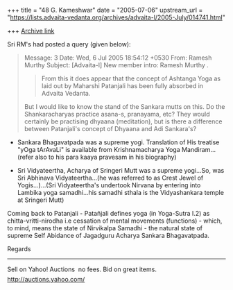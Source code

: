 +++
title = "48 G. Kameshwar"
date = "2005-07-06"
upstream_url = "https://lists.advaita-vedanta.org/archives/advaita-l/2005-July/014741.html"

+++
[Archive link](https://lists.advaita-vedanta.org/archives/advaita-l/2005-July/014741.html)

Sri RM's had posted a query (given below):

> 
> Message: 3
> Date: Wed, 6 Jul 2005 18:54:12 +0530
> From: Ramesh Murthy <rkmurthy at gmail.com>
> Subject: [Advaita-l] New member intro: Ramesh Murthy
.
> >From this it does appear that the concept of Ashtanga
> Yoga as laid out
> by Maharshi Patanjali has been fully absorbed in Advaita
> Vedanta.
> 
>  But I would like to know the stand of the Sankara mutts
> on this. Do
> the Shankaracharyas practice asana-s, pranayama, etc?
> They would
> certainly be practising dhyaana (meditation), but is
> there a
> difference between Patanjali's concept of Dhyaana and Adi
> Sankara's?
> 

- Sankara Bhagavatpada was a supreme yogi. Translation of
His treatise "yOga tArAvaLi" is available from
Krishnamacharya Yoga Mandiram...(refer also to his para
kaaya pravesam in his biography)

- Sri Vidyateertha, Acharya of Sringeri Mutt was a supreme
yogi...So, was Sri Abhinava Vidyateertha...(he was referred
to as Crest Jewel of Yogis...)...(Sri Vidyateertha's
undertook Nirvana by entering into Lambika yoga
samadhi...his samadhi sthala is the Vidyashankara temple at
Sringeri Mutt)

Coming back to Patanjali - Patañjali defines yoga (in
Yoga-Sutra I.2) as chitta-vritti-nirodha i.e cessation of
mental movements (functions) - which, to mind, means the
state of Nirvikalpa Samadhi - the natural state of supreme
Self Abidance of Jagadguru Acharya Sankara Bhagavatpada.

Regards





____________________________________________________
Sell on Yahoo! Auctions  no fees. Bid on great items.  
http://auctions.yahoo.com/

